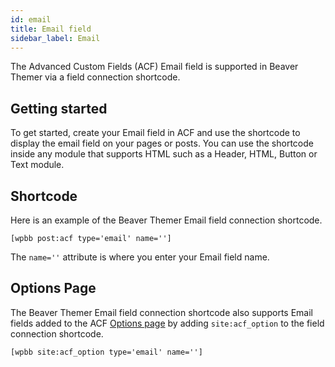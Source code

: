 ```yaml
---
id: email
title: Email field
sidebar_label: Email
---
```


The Advanced Custom Fields (ACF) Email field is supported in Beaver Themer via a field connection shortcode.

## Getting started

To get started, create your Email field in ACF and use the shortcode to display the email field on your pages or posts. You can use the shortcode inside any module that supports HTML such as a Header, HTML, Button or Text module.

## Shortcode

Here is an example of the Beaver Themer Email field connection shortcode.

```markup
[wpbb post:acf type='email' name='']
```

The `name=''` attribute is where you enter your Email field name.

## Options Page

The Beaver Themer Email field connection shortcode also supports Email fields added to the ACF [Options page](../options-page.md) by adding `site:acf_option` to the field connection shortcode.

```markup
[wpbb site:acf_option type='email' name='']
```
